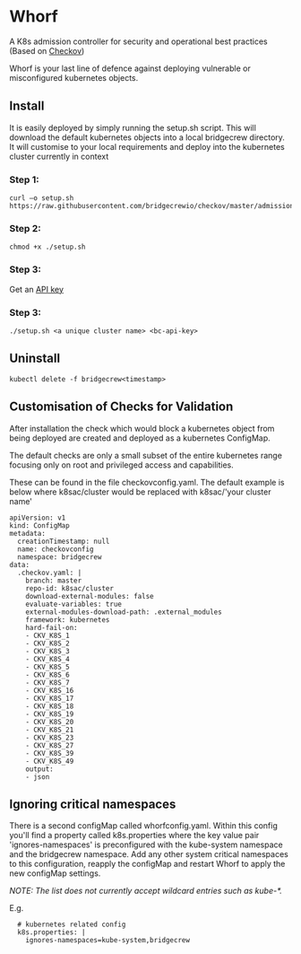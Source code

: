 # Whorf
A K8s admission controller for security and operational best practices (Based on [Checkov](https://checkov.io))

Whorf is your last line of defence against deploying vulnerable or misconfigured kubernetes objects.  

## Install
It is easily deployed by simply running the setup.sh script.  This will download the default kubernetes objects into a local bridgecrew directory.  It will customise to your local requirements and deploy into the kubernetes cluster currently in context

### Step 1:
```
curl –o setup.sh https://raw.githubusercontent.com/bridgecrewio/checkov/master/admissioncontroller/setup.sh
```

### Step 2:
```
chmod +x ./setup.sh
```
### Step 3:
Get an [API key](https://docs.bridgecrew.io/docs/get-api-token)
### Step 3:
```
./setup.sh <a unique cluster name> <bc-api-key>
```

## Uninstall
```
kubectl delete -f bridgecrew<timestamp>
```

## Customisation of Checks for Validation
After installation the check which would block a kubernetes object from being deployed are created and deployed as a kubernetes ConfigMap.

The default checks are only a small subset of the entire kubernetes range focusing only on root and privileged access and capabilities.  

These can be found in the file checkovconfig.yaml.  The default example is below where k8sac/cluster would be replaced with k8sac/'your cluster name'

```
apiVersion: v1
kind: ConfigMap
metadata:
  creationTimestamp: null
  name: checkovconfig
  namespace: bridgecrew
data:
  .checkov.yaml: |
    branch: master
    repo-id: k8sac/cluster
    download-external-modules: false
    evaluate-variables: true
    external-modules-download-path: .external_modules
    framework: kubernetes
    hard-fail-on:
    - CKV_K8S_1
    - CKV_K8S_2
    - CKV_K8S_3
    - CKV_K8S_4
    - CKV_K8S_5
    - CKV_K8S_6
    - CKV_K8S_7
    - CKV_K8S_16
    - CKV_K8S_17
    - CKV_K8S_18
    - CKV_K8S_19
    - CKV_K8S_20
    - CKV_K8S_21
    - CKV_K8S_23
    - CKV_K8S_27
    - CKV_K8S_39
    - CKV_K8S_49
    output:
    - json
```
## Ignoring critical namespaces
There is a second configMap called whorfconfig.yaml.  Within this config you'll find a property called k8s.properties where the key value pair 'ignores-namespaces' is preconfigured with the kube-system namespace and the bridgecrew namespace.  Add any other system critical namespaces to this configuration, reapply the configMap and restart Whorf to apply the new configMap settings.

_NOTE: The list does not currently accept wildcard entries such as kube-*._

E.g.
```
  # kubernetes related config
  k8s.properties: |
    ignores-namespaces=kube-system,bridgecrew